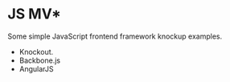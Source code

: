 JS MV*
======

Some simple JavaScript frontend framework knockup examples.

* Knockout.
* Backbone.js
* AngularJS
